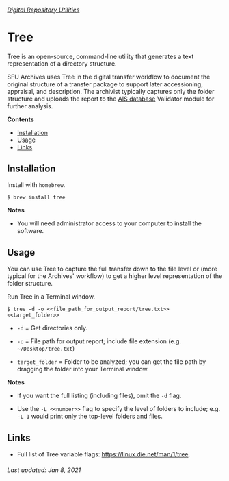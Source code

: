 ###### [Digital Repository Utilities](../README.md)

# Tree
Tree is an open-source, command-line utility that generates a text representation of a directory structure.

SFU Archives uses Tree in the digital transfer workflow to document the original structure of a transfer package to support later accessioning, appraisal, and description. The archivist typically captures only the folder structure and uploads the report to the [AIS database](ais.md) Validator module for further analysis.

**Contents**
- [Installation](#installation)
- [Usage](#usage)
- [Links](#links)

## Installation
Install with `homebrew`.

```
$ brew install tree
```

**Notes**
- You will need administrator access to your computer to install the software.

## Usage
You can use Tree to capture the full transfer down to the file level or (more typical for the Archives' workflow) to get a higher level representation of the folder structure.

Run Tree in a Terminal window.

```
$ tree -d -o <<file_path_for_output_report/tree.txt>> <<target_folder>>
```

- `-d` = Get directories only.

- `-o` = File path for output report; include file extension (e.g. `~/Desktop/tree.txt`)

- `target_folder` = Folder to be analyzed; you can get the file path by dragging the folder into your Terminal window.

**Notes**
- If you want the full listing (including files), omit the `-d` flag.

- Use the `-L <<number>>` flag to specify the level of folders to include; e.g. `-L 1` would print only the top-level folders and files.

## Links
- Full list of Tree variable flags: https://linux.die.net/man/1/tree.

###### Last updated: Jan 8, 2021
